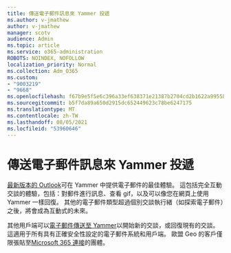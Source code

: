 ```yaml
---
title: 傳送電子郵件訊息來 Yammer 投遞
ms.author: v-jmathew
author: v-jmathew
manager: scotv
audience: Admin
ms.topic: article
ms.service: o365-administration
ROBOTS: NOINDEX, NOFOLLOW
localization_priority: Normal
ms.collection: Adm_O365
ms.custom:
- "9003219"
- "9668"
ms.openlocfilehash: f67b9e5f5e6c396a33ef638371e21387b2704cd2b1622a9955853b46bdb702b6
ms.sourcegitcommit: b5f7da89a650d2915dc652449623c78be6247175
ms.translationtype: MT
ms.contentlocale: zh-TW
ms.lasthandoff: 08/05/2021
ms.locfileid: "53960646"
---
```

# <a name="post-to-yammer-by-sending-an-email-message"></a>傳送電子郵件訊息來 Yammer 投遞

[最新版本的 Outlook](https://support.microsoft.com/office/work-with-yammer-from-outlook-fd695485-225b-410f-b24a-17f971b46b25)可在 Yammer 中提供電子郵件的最佳體驗。 這包括完全互動交談的體驗，包括：對郵件進行訊息、查看 gif，以及可以像您在網頁上使用 Yammer 一樣回復。 其他的電子郵件類型超過個別交談執行緒（如探索電子郵件）之後，將會成為互動式的未來。

其他用戶端可以[電子郵件傳送至 Yammer](https://support.microsoft.com/office/new-yammer-post-to-yammer-by-sending-an-email-message-830e6825-56f6-4169-a6b9-1b3ca0cdad4d)以開始新的交談，或回復現有的交談。 這適用于所有具有正確安全性設定的電子郵件系統和用戶端。 歐盟 Geo 的客戶僅限張貼至[Microsoft 365 連接](https://docs.microsoft.com/yammer/manage-yammer-groups/yammer-and-office-365-groups)的團體。
